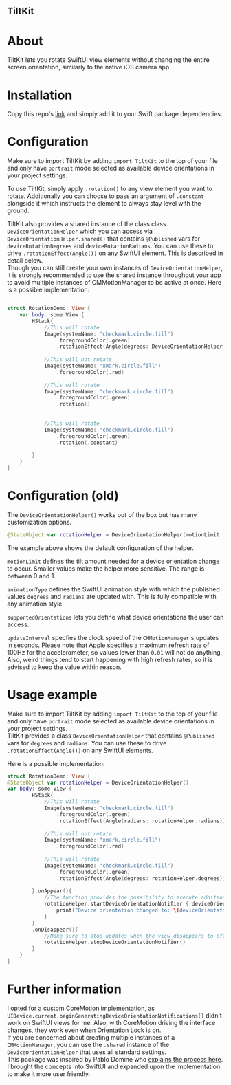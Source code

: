 ## TiltKit
# About
TiltKit lets you rotate SwiftUI view elements without changing the entire screen orientation, similarly to the native iOS camera app.

# Installation
Copy this repo's [link](https://github.com/chaert-s/TiltKit) and simply add it to your Swift package dependencies.


# Configuration
Make sure to import TiltKit by adding `import TiltKit` to the top of your file and only have `portrait` mode selected as available device orientations in your project settings.   

To use TiltKit, simply apply `.rotation()` to any view element you want to rotate. Additionally you can choose to pass an argument of `.constant` alongside it which instructs the element to always stay level with the ground.   

TiltKit also provides a shared instance of the class class `DeviceOrientationHelper` which you can access via `DeviceOrientationHelper.shared()` that contains `@Published` vars for `deviceRotationDegrees` and `deviceRotationRadians`. You can use these to drive `.rotationEffect(Angle())` on any SwiftUI element. This is described in detail below.    
Though you can still create your own instances of `DeviceOrientationHelper`, it is strongly recommended to use the shared instance throughout your app to avoid multiple instances of CMMotionManager to be active at once. 
Here is a possible implementation:
```swift

struct RotationDemo: View {
    var body: some View {
        HStack{
            //This will rotate
            Image(systemName: "checkmark.circle.fill")
                .foregroundColor(.green)
                .rotationEffect(Angle(degrees: DeviceOrientationHelper.shared().deviceRotationDegrees))
            
            //This will not rotate
            Image(systemName: "xmark.circle.fill")
                .foregroundColor(.red)
            
            //This will rotate
            Image(systemName: "checkmark.circle.fill")
                .foregroundColor(.green)
                .rotation()
            
            
            //This will rotate
            Image(systemName: "checkmark.circle.fill")
                .foregroundColor(.green)
                .rotation(.constant)
            
        }
    }
}
```

# Configuration (old)
The `DeviceOrientationHelper()` works out of the box but has many customization options.   
```swift
@StateObject var rotationHelper = DeviceOrientationHelper(motionLimit: 0.8, animationType: .default, supportedOrientations: [.portrait,.landscapeRight, .landscapeLeft,.portraitUpsideDown], updateInterval: 0.2)
```
The example above shows the default configuration of the helper.  

`motionLimit` defines the tilt amount needed for a device orientation change to occur. Smaller values make the helper more sensitive. The range is between 0 and 1.  

`animationType` defines the SwiftUI animation style with which the published values `degrees` and `radians` are updated with. This is fully compatible with any animation style.  

`supportedOrientations` lets you define what device orientations the user can access.  

`updateInterval` specfies the clock speed of the `CMMotionManager`'s updates in seconds. Please note that Apple specifies a maximum refresh rate of 100Hz for the accelerometer, so values lower than `0.01` will not do anything. Also, weird things tend to start happening with high refresh rates, so it is advised to keep the value within reason.  


# Usage example
Make sure to import TiltKit by adding `import TiltKit` to the top of your file and only have `portrait` mode selected as available device orientations in your project settings.  
TiltKit provides a class `DeviceOrientationHelper` that contains `@Published` vars for `degrees` and `radians`. You can use these to drive `.rotationEffect(Angle())` on any SwiftUI elements.  

Here is a possible implementation:  
```swift
struct RotationDemo: View {
@StateObject var rotationHelper = DeviceOrientationHelper()
var body: some View {
        HStack{
            //This will rotate
            Image(systemName: "checkmark.circle.fill")
                .foregroundColor(.green)
                .rotationEffect(Angle(radians: rotationHelper.radians))
            
            //This will not rotate
            Image(systemName: "xmark.circle.fill")
                .foregroundColor(.red)
            
            //This will rotate
            Image(systemName: "checkmark.circle.fill")
                .foregroundColor(.green)
                .rotationEffect(Angle(degrees: rotationHelper.degrees))
            
        }.onAppear(){
            //The function provides the possibility to execute additional code when a new device orientation is detected.
            rotationHelper.startDeviceOrientationNotifier { deviceOrientation in
                print("Device orientation changed to: \(deviceOrientation)")
            }
        }
        .onDisappear(){
            //Make sure to stop updates when the view disappears to efficiently use device resources and avoid conflicts with other CoreMotion implementations in other parts of the app
            rotationHelper.stopDeviceOrientationNotifier()
        }
    }
}
```

# Further information
I opted for a custom CoreMotion implementation, as `UIDevice.current.beginGeneratingDeviceOrientationNotifications()` didn't work on SwiftUI views for me. Also, with CoreMotion driving the interface changes, they work even when Orientation Lock is on.  
If you are concerned about creating multiple instances of a `CMMotionManager`, you can use the `.shared` instance of the `DeviceOrientationHelper` that uses all standard settings.   
This package was inspired by Pablo Dominé who [explains the process here](https://medium.com/@PabloDomine/developing-camille-how-to-determine-device-orientation-in-a-camera-app-4c622d251993).  
I brought the concepts into SwiftUI and expanded upon the implementation to make it more user friendly.
